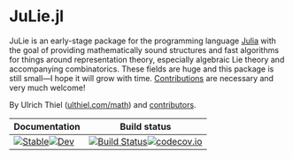 # JuLie.jl

JuLie is an early-stage package for the programming language [Julia](https://julialang.org) with the goal of providing mathematically sound structures and fast algorithms for things around representation theory, especially algebraic Lie theory and accompanying combinatorics. These fields are huge and this package is still small—I hope it will grow with time. [Contributions](https://ulthiel.github.io/JuLie.jl/dev/contributing/) are necessary and very much welcome!

By Ulrich Thiel ([ulthiel.com/math](https://ulthiel.com/math)) and [contributors](https://ulthiel.github.io/JuLie.jl/stable/index.html#Contributors).

| Documentation                                                | Build status                                                 |
| ------------------------------------------------------------ | ------------------------------------------------------------ |
| [![Stable](https://img.shields.io/badge/docs-stable-blue.svg)](https://ulthiel.github.io/JuLie.jl/stable)[![Dev](https://img.shields.io/badge/docs-dev-blue.svg)](https://ulthiel.github.io/JuLie.jl/dev) | [![Build Status](https://github.com/ulthiel/JuLie.jl/workflows/Run%20tests/badge.svg)](https://github.com/ulthiel/JuLie.jl/actions?query=workflow%3A%22Run+tests%22)[![codecov.io](https://codecov.io/github/ulthiel/JuLie.jl/coverage.svg?branch=master)](https://codecov.io/gh/ulthiel/JuLie.jl) |

